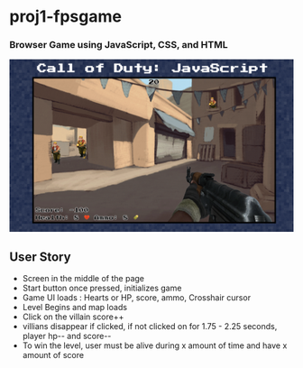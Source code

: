 # proj1-fpsgame
### Browser Game using JavaScript, CSS, and HTML 

![Screenshot](images/screenshot.png "Screenshot")


## User Story
- Screen in the middle of the page
- Start button once pressed, initializes game
- Game UI loads : Hearts or HP, score, ammo, Crosshair cursor
- Level Begins and map loads
- Click on the villain score++ 
- villians disappear if clicked, if not clicked on for 1.75 - 2.25 seconds, player hp--  and score--
- To win the level, user must be alive during x amount of time and have x amount of score 
